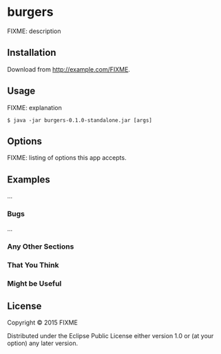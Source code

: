 # burgers

FIXME: description

## Installation

Download from http://example.com/FIXME.

## Usage

FIXME: explanation

    $ java -jar burgers-0.1.0-standalone.jar [args]

## Options

FIXME: listing of options this app accepts.

## Examples

...

### Bugs

...

### Any Other Sections
### That You Think
### Might be Useful

## License

Copyright © 2015 FIXME

Distributed under the Eclipse Public License either version 1.0 or (at
your option) any later version.
